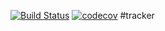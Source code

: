    [![Build Status](https://travis-ci.com/ivankusur/tracker.svg?branch=master)](https://travis-ci.com/ivankusur/tracker)
   [![codecov](https://codecov.io/gh/ivankusur/tracker/branch/master/graph/badge.svg?token=PAT12B1JSD)](https://codecov.io/gh/ivankusur/tracker) 
#tracker
